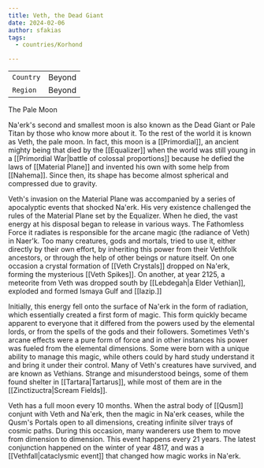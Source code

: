 ```yaml
---
title: Veth, the Dead Giant
date: 2024-02-06
author: sfakias
tags:
  - countries/Korhond

---
```

| | |
| --- | --- |
| `Country` | Beyond |
| `Region` | Beyond |

The Pale Moon

Na'erk's second and smallest moon is also known as the Dead Giant or Pale Titan by those who know more about it. To the rest of the world it is known as Veth, the pale moon. In fact, this moon is a [[Primordial]], an ancient mighty being that died by the [[Equalizer]] when the world was still young in a [[Primordial War|battle of colossal proportions]] because he defied the laws of [[Material Plane]] and invented his own with some help from [[Nahema]]. Since then, its shape has become almost spherical and compressed due to gravity. 

Veth's invasion on the Material Plane was accompanied by a series of apocalyptic events that shocked Na'erk. His very existence challenged the rules of the Material Plane set by the Equalizer. When he died, the vast energy at his disposal began to release in various ways. The Fathomless Force it radiates is responsible for the arcane magic (the radiance of Veth) in Naer'k. Too many creatures, gods and mortals, tried to use it, either directly by their own effort, by inheriting this power from their Vethfolk ancestors, or through the help of other beings or nature itself. On one occasion a crystal formation of [[Veth Crystals]] dropped on Na'erk, forming the mysterious [[Veth Spikes]]. On another, at year 2125, a meteorite from Veth was dropped south by [[Lebdegah|a Elder Vethian]], exploded and formed Ismaya Gulf and [[Iazip.]]

Initially, this energy fell onto the surface of Na'erk in the form of radiation, which essentially created a first form of magic. This form quickly became apparent to everyone that it differed from the powers used by the elemental lords, or from the spells of the gods and their followers. Sometimes Veth's arcane effects were a pure form of force and in other instances his power was fueled from the elemental dimensions. Some were born with a unique ability to manage this magic, while others could by hard study understand it and bring it under their control. Many of Veth's creatures have survived, and are known as Vethians. Strange and misunderstood beings, some of them found shelter in [[Tartara|Tartarus]], while most of them are in the [[Zinctizuctra|Scream Fields]].

Veth has a full moon every 10 months. When the astral body of [[Qusm]] conjunt with Veth and Na'erk, then the magic in Na'erk ceases, while the Qusm's Portals open to all dimensions, creating infinite silver trays of cosmic paths. During this occasion, many wanderers use them to move from dimension to dimension. This event happens every 21 years. The latest conjunction happened on the winter of year 4817, and was a [[Vethfall|cataclysmic event]] that changed how magic works in Na'erk.